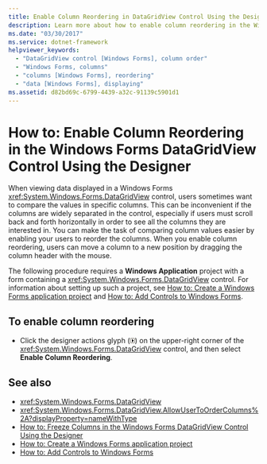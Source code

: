 ```yaml
---
title: Enable Column Reordering in DataGridView Control Using the Designer
description: Learn more about how to enable column reordering in the Windows Forms DataGridView control using the designer.
ms.date: "03/30/2017"
ms.service: dotnet-framework
helpviewer_keywords:
  - "DataGridView control [Windows Forms], column order"
  - "Windows Forms, columns"
  - "columns [Windows Forms], reordering"
  - "data [Windows Forms], displaying"
ms.assetid: d82bd69c-6799-4439-a32c-91139c5901d1
---
```

# How to: Enable Column Reordering in the Windows Forms DataGridView Control Using the Designer

When viewing data displayed in a Windows Forms <xref:System.Windows.Forms.DataGridView> control, users sometimes want to compare the values in specific columns. This can be inconvenient if the columns are widely separated in the control, especially if users must scroll back and forth horizontally in order to see all the columns they are interested in. You can make the task of comparing column values easier by enabling your users to reorder the columns. When you enable column reordering, users can move a column to a new position by dragging the column header with the mouse.

 The following procedure requires a **Windows Application** project with a form containing a <xref:System.Windows.Forms.DataGridView> control. For information about setting up such a project, see [How to: Create a Windows Forms application project](/visualstudio/ide/step-1-create-a-windows-forms-application-project) and [How to: Add Controls to Windows Forms](/dotnet/desktop/winforms/controls/how-to-add-to-a-form).

## To enable column reordering

- Click the designer actions glyph (![Small black arrow](./media/designer-actions-glyph.gif)) on the upper-right corner of the <xref:System.Windows.Forms.DataGridView> control, and then select **Enable Column Reordering**.

## See also

- <xref:System.Windows.Forms.DataGridView>
- <xref:System.Windows.Forms.DataGridView.AllowUserToOrderColumns%2A?displayProperty=nameWithType>
- [How to: Freeze Columns in the Windows Forms DataGridView Control Using the Designer](freeze-columns-in-the-datagrid-using-the-designer.md)
- [How to: Create a Windows Forms application project](/visualstudio/ide/step-1-create-a-windows-forms-application-project)
- [How to: Add Controls to Windows Forms](/dotnet/desktop/winforms/controls/how-to-add-to-a-form)
